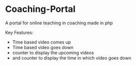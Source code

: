 # Coaching-Portal
A portal for online teaching in coaching made in php

Key Features:
- Time based video comes up
- Time based video goes down
- counter to display the upcoming videos
- and counter to display the time in which video goes down
